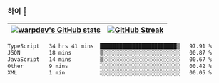 
### 하이 👋
[![warpdev's GitHub stats](https://github-readme-stats.vercel.app/api?username=warpdev&show_icons=true&theme=vue-dark)](#) |[![GitHub Streak](https://github-readme-streak-stats.herokuapp.com/?user=warpdev&theme=dark)](#)
--- | --- |
<!--START_SECTION:waka-->

```txt
TypeScript   34 hrs 41 mins  ████████████████████████▒   97.91 %
JSON         18 mins         ▒░░░░░░░░░░░░░░░░░░░░░░░░   00.87 %
JavaScript   14 mins         ▒░░░░░░░░░░░░░░░░░░░░░░░░   00.67 %
Other        9 mins          ░░░░░░░░░░░░░░░░░░░░░░░░░   00.42 %
XML          1 min           ░░░░░░░░░░░░░░░░░░░░░░░░░   00.05 %
```

<!--END_SECTION:waka-->

<!--
**warpdev/warpdev** is a ✨ _special_ ✨ repository because its `README.md` (this file) appears on your GitHub profile.

Here are some ideas to get you started:

- 🔭 I’m currently working on ...
- 🌱 I’m currently learning ...
- 👯 I’m looking to collaborate on ...
- 🤔 I’m looking for help with ...
- 💬 Ask me about ...
- 📫 How to reach me: ...
- 😄 Pronouns: ...
- ⚡ Fun fact: ...
-->
